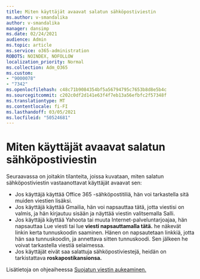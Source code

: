 ```yaml
---
title: Miten käyttäjät avaavat salatun sähköpostiviestin
ms.author: v-smandalika
author: v-smandalika
manager: dansimp
ms.date: 02/24/2021
audience: Admin
ms.topic: article
ms.service: o365-administration
ROBOTS: NOINDEX, NOFOLLOW
localization_priority: Normal
ms.collection: Adm_O365
ms.custom:
- "9000078"
- "7342"
ms.openlocfilehash: c48c71b9084354bf5a56794795c7653b8d8e5b4c
ms.sourcegitcommit: c202c0df2d141e63f4f7eb13a56efbfc2f57348f
ms.translationtype: MT
ms.contentlocale: fi-FI
ms.lasthandoff: 03/05/2021
ms.locfileid: "50524681"
---
```

# <a name="how-users-open-an-encrypted-email-message"></a>Miten käyttäjät avaavat salatun sähköpostiviestin

Seuraavassa on joitakin tilanteita, joissa kuvataan, miten salatun sähköpostiviestin vastaanottavat käyttäjät avaavat sen:

- Jos käyttäjä käyttää Office 365 -sähköpostitiliä, hän voi tarkastella sitä muiden viestien lisäksi.
- Jos käyttäjä käyttää Gmailia, hän  voi napsauttaa tätä, jotta viestisi on valmis, ja hän kirjautuu sisään ja näyttää viestin valitsemalla Salli. 
- Jos käyttäjä käyttää Yahoota tai muuta Internet-palveluntarjoajaa, hän napsauttaa Lue viesti tai lue **viesti napsauttamalla tätä.**  he näkevät linkin kerta tunnuskoodin saaminen. Hänen on napsautetaan linkkiä, jotta hän saa tunnuskoodin, ja annettava sitten tunnuskoodi. Sen jälkeen he voivat tarkastella viestiä selaimessa.
- Jos käyttäjät eivät saa salattuja sähköpostiviestejä, heidän on  tarkistattava **roskapostikansionsa.**

Lisätietoja on ohjeaiheessa [Suojatun viestin aukeaminen.](https://support.microsoft.com/topic/how-do-i-open-a-protected-message-1157a286-8ecc-4b1e-ac43-2a608fbf3098)